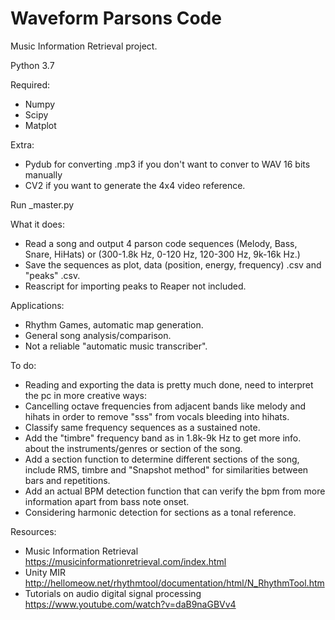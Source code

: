 # Waveform Parsons Code
Music Information Retrieval project.

Python 3.7

Required:
- Numpy
- Scipy
- Matplot

Extra:
- Pydub for converting .mp3 if you don't want to conver to WAV 16 bits manually
- CV2 if you want to generate the 4x4 video reference.

Run _master.py

What it does:

- Read a song and output 4 parson code sequences (Melody, Bass, Snare, HiHats) or (300-1.8k Hz, 0-120 Hz, 120-300 Hz, 9k-16k Hz.)
- Save the sequences as plot, data (position, energy, frequency) .csv and "peaks" .csv.
- Reascript for importing peaks to Reaper not included.

Applications:

- Rhythm Games, automatic map generation.
- General song analysis/comparison.
- Not a reliable "automatic music transcriber".

To do:

- Reading and exporting the data is pretty much done, need to interpret the pc in more creative ways:
 - Cancelling octave frequencies from adjacent bands like melody and hihats in order to remove "sss" from vocals bleeding into hihats.
 - Classify same frequency sequences as a sustained note.
- Add the "timbre" frequency band as in 1.8k-9k Hz to get more info. about the instruments/genres or section of the song.
- Add a section function to determine different sections of the song, include RMS, timbre and "Snapshot method" for similarities between bars and repetitions.
- Add an actual BPM detection function that can verify the bpm from more information apart from bass note onset.
- Considering harmonic detection for sections as a tonal reference.

Resources:
- Music Information Retrieval https://musicinformationretrieval.com/index.html
- Unity MIR http://hellomeow.net/rhythmtool/documentation/html/N_RhythmTool.htm
- Tutorials on audio digital signal processing https://www.youtube.com/watch?v=daB9naGBVv4

